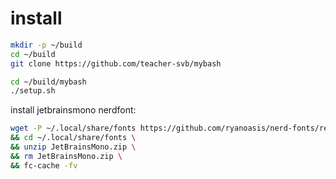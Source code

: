 # install

```bash
mkdir -p ~/build
cd ~/build
git clone https://github.com/teacher-svb/mybash
```

```bash
cd ~/build/mybash
./setup.sh
```

install jetbrainsmono nerdfont:

```bash
wget -P ~/.local/share/fonts https://github.com/ryanoasis/nerd-fonts/releases/download/v3.0.2/JetBrainsMono.zip \
&& cd ~/.local/share/fonts \
&& unzip JetBrainsMono.zip \
&& rm JetBrainsMono.zip \
&& fc-cache -fv
```
